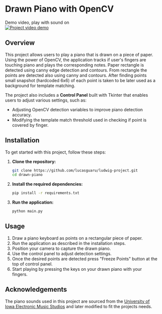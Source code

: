 # Drawn Piano with OpenCV

Demo video, play with sound on\
[![Project video demo](https://img.youtube.com/vi/t-hFxrR4HwU/0.jpg)](https://youtu.be/t-hFxrR4HwU)

## Overview

This project allows users to play a piano that is drawn on a piece of paper. Using the power of OpenCV, the application tracks if user's fingers are touching piano and plays the corresponding notes. Paper rectangle is detected using canny edge detection and contours. From rectangle the points are detected also using canny and contours. After finding points small snapshot (hardcoded 6x6) of each point is taken to be later used as a background for template matching.

The project also includes a **Control Panel** built with Tkinter that enables users to adjust various settings, such as:

- Adjusting OpenCV detection variables to improve piano detection accuracy.
- Modifying the template match threshold used in checking if point is covered by finger.

## Installation

To get started with this project, follow these steps:

1. **Clone the repository:**
    ```bash
    git clone https://github.com/lucasguaru/ludwig-project.git
    cd drawn-piano
    ```

2. **Install the required dependencies:**
    ```bash
    pip install -r requirements.txt
    ```

3. **Run the application:**
    ```bash
    python main.py
    ```

## Usage
1. Draw a piano keyboard as points on a rectangular piece of paper.
2. Run the application as described in the installation steps.
3. Position your camera to capture the drawn piano.
4. Use the control panel to adjust detection settings.
5. Once the desired points are detected press "Freeze Points" button at the top of control panel.
5. Start playing by pressing the keys on your drawn piano with your fingers.

## Acknowledgements
The piano sounds used in this project are sourced from the [University of Iowa Electronic Music Studios](http://theremin.music.uiowa.edu/) and later modified to fit the projects needs.